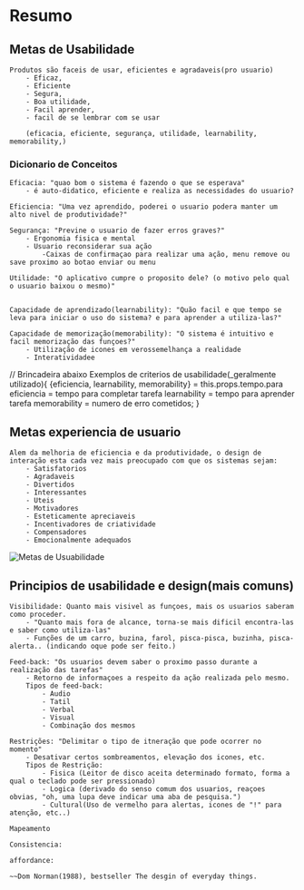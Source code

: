 # Resumo 
## Metas de Usabilidade

	Produtos são faceis de usar, eficientes e agradaveis(pro usuario)
		- Eficaz,
		- Eficiente
		- Segura,
		- Boa utilidade,
		- Facil aprender,
		- facil de se lembrar com se usar

		(eficacia, eficiente, segurança, utilidade, learnability, memorability,)

### Dicionario de Conceitos

	Eficacia: "quao bom o sistema é fazendo o que se esperava"
		- é auto-didatico, eficiente e realiza as necessidades do usuario?

	Eficiencia: "Uma vez aprendido, poderei o usuario podera manter um alto nivel de produtividade?"

	Segurança: "Previne o usuario de fazer erros graves?"
		- Ergonomia fisica e mental
		- Usuario reconsiderar sua ação
			-Caixas de confirmaçao para realizar uma ação, menu remove ou save proximo ao botao enviar ou menu 

	Utilidade: "O aplicativo cumpre o proposito dele? (o motivo pelo qual o usuario baixou o mesmo)"
		

	Capacidade de aprendizado(learnability): "Quão facil e que tempo se leva para iniciar o uso do sistema? e para aprender a utiliza-las?"

	Capacidade de memorização(memorability): "O sistema é intuitivo e facil memorização das funçoes?"
		- Utilização de icones em verossemelhança a realidade
		- Interatividadee 

// Brincadeira abaixo
Exemplos de criterios de usabilidade(_geralmente utilizado){
	{eficiencia, learnability, memorability} = this.props.tempo.para
	eficiencia = tempo para completar tarefa
	learnability = tempo para aprender tarefa
	 memorability = numero de erro cometidos;
}

## Metas experiencia de usuario

	Alem da melhoria de eficiencia e da produtividade, o design de interação esta cada vez mais preocupado com que os sistemas sejam:
		- Satisfatorios
		- Agradaveis
		- Divertidos
		- Interessantes
		- Uteis
		- Motivadores
		- Esteticamente apreciaveis
		- Incentivadores de criatividade
		- Compensadores
		- Emocionalmente adequados

![Metas de Usuabilidade](https://raw.githubusercontent.com/SnowLew/Other-Resume/master/Screenshot_11.png)

## Principios de usabilidade e design(mais comuns)

	Visibilidade: Quanto mais visivel as funçoes, mais os usuarios saberam como proceder.
		- "Quanto mais fora de alcance, torna-se mais dificil encontra-las e saber como utiliza-las"
		- Funções de um carro, buzina, farol, pisca-pisca, buzinha, pisca-alerta.. (indicando oque pode ser feito.)

	Feed-back: "Os usuarios devem saber o proximo passo durante a realização das tarefas"
		- Retorno de informaçoes a respeito da ação realizada pelo mesmo.
		Tipos de feed-back:
			- Audio
			- Tatil
			- Verbal
			- Visual
			- Combinação dos mesmos

	Restrições: "Delimitar o tipo de itneração que pode ocorrer no momento"
		- Desativar certos sombreamentos, elevação dos icones, etc.
		Tipos de Restrição:
			- Fisica (Leitor de disco aceita determinado formato, forma a qual o teclado pode ser pressionado) 
			- Logica (derivado do senso comum dos usuarios, reaçoes obvias, "oh, uma lupa deve indicar uma aba de pesquisa.")
			- Cultural(Uso de vermelho para alertas, icones de "!" para atenção, etc..)
			
	Mapeamento

	Consistencia:

	affordance:

	~~Dom Norman(1988), bestseller The desgin of everyday things.
